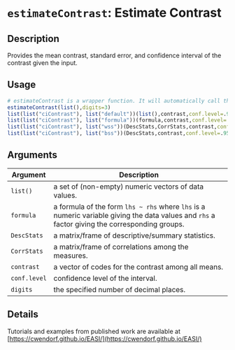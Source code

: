 # `estimateContrast`: Estimate Contrast

## Description

Provides the mean contrast, standard error, and confidence interval of the contrast given the input.

## Usage

```r
# estimateContrast is a wrapper function. It will automatically call the appropriate method below given the class of the object.
estimateContrast(list(),digits=3)
list(list("ciContrast"), list("default"))(list(),contrast,conf.level=.95)
list(list("ciContrast"), list("formula"))(formula,contrast,conf.level=.95)
list(list("ciContrast"), list("wss"))(DescStats,CorrStats,contrast,conf.level=.95)
list(list("ciContrast"), list("bss"))(DescStats,contrast,conf.level=.95)
```


## Arguments

Argument      |Description
------------- |----------------
```list()```     |     a set of (non-empty) numeric vectors of data values.
```formula```     |     a formula of the form `lhs ~ rhs` where `lhs` is a numeric variable giving the data values and `rhs` a factor giving the corresponding groups.
```DescStats```     |     a matrix/frame of descriptive/summary statistics.
```CorrStats```     |     a matrix/frame of correlations among the measures.
```contrast```     |     a vector of codes for the contrast among all means.
```conf.level```     |     confidence level of the interval.
```digits```     |     the specified number of decimal places.

## Details


 Tutorials and examples from published work are available at [https://cwendorf.github.io/EASI/](https://cwendorf.github.io/EASI/) 


